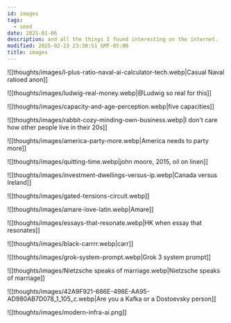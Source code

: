 ```yaml
---
id: images
tags:
  - seed
date: 2025-01-06
description: and all the things I found interesting on the internet.
modified: 2025-02-23 23:30:51 GMT-05:00
title: images
---
```


![[thoughts/images/l-plus-ratio-naval-ai-calculator-tech.webp|Casual Naval ratioed anon]]

![[thoughts/images/ludwig-real-money.webp|@Ludwig so real for this]]

![[thoughts/images/capacity-and-age-perception.webp|five capacities]]

![[thoughts/images/rabbit-cozy-minding-own-business.webp|I don't care how other people live in their 20s]]

![[thoughts/images/america-party-more.webp|America needs to party more]]

![[thoughts/images/quitting-time.webp|john moore, 2015, oil on linen]]

![[thoughts/images/investment-dwellings-versus-ip.webp|Canada versus Ireland]]

![[thoughts/images/gated-tensions-circuit.webp]]

![[thoughts/images/amare-love-latin.webp|Amare]]

![[thoughts/images/essays-that-resonate.webp|HK when essay that resonates]]

![[thoughts/images/black-carrrr.webp|carr]]

![[thoughts/images/grok-system-prompt.webp|Grok 3 system prompt]]

![[thoughts/images/Nietzsche speaks of marriage.webp|Nietzsche speaks of marriage]]

![[thoughts/images/42A9F921-686E-498E-AA95-AD980AB7D078_1_105_c.webp|Are you a Kafka or a Dostoevsky person]]

![[thoughts/images/modern-infra-ai.png]]
